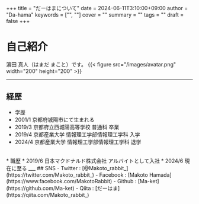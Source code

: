 +++
title = "だーはまについて"
date = 2024-06-11T3:10:00+09:00
author = "Da-hama"
keywords = ["", ""]
cover = ""
summary = ""
tags = ""
draft = false
+++

# 自己紹介
濵田 真人（はまだ まこと）です。
{{< figure src="/images/avatar.png" width="200" height="200" >}}
___
## 経歴
- 学歴
- 2001/1 京都府城陽市にて生まれる
- 2019/3 京都府立西城陽高等学校 普通科 卒業
- 2019/4 京都産業大学 情報理工学部情報理工学科 入学
- 2024/4 京都産業大学 情報理工学部情報理工学科 退学
<br>
* 職歴
* 2019/6 日本マクドナルド株式会社 アルバイトとして入社
* 2024/6 現在に至る
___
## SNS
- Twitter : [@Makoto_rabbit_](https://twitter.com/Makoto_rabbit_)
- Facebook : [Makoto Hamada](https://www.facebook.com/MakotoRabbit)
- Github : [Ma-ket](https://github.com/Ma-ket)
- Qiita : [だーはま](https://qiita.com/Makoto_rabbit_)

